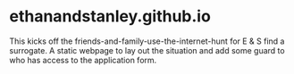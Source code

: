 # ethanandstanley.github.io
This kicks off the friends-and-family-use-the-internet-hunt for E & S find a surrogate.
A static webpage to lay out the situation and add some guard to who has access to the application form.
